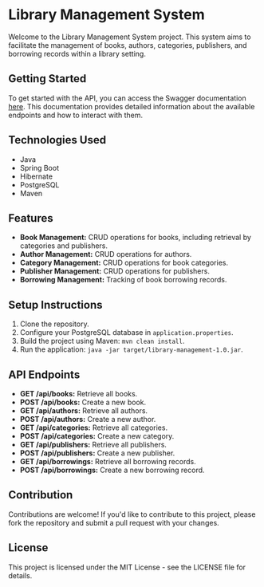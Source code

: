 # Library Management System

Welcome to the Library Management System project. This system aims to facilitate the management of books, authors, categories, publishers, and borrowing records within a library setting.

## Getting Started

To get started with the API, you can access the Swagger documentation [here](http://localhost:8081/swagger-ui/index.html#/). This documentation provides detailed information about the available endpoints and how to interact with them.

## Technologies Used

- Java
- Spring Boot
- Hibernate
- PostgreSQL
- Maven

## Features

- **Book Management:** CRUD operations for books, including retrieval by categories and publishers.
- **Author Management:** CRUD operations for authors.
- **Category Management:** CRUD operations for book categories.
- **Publisher Management:** CRUD operations for publishers.
- **Borrowing Management:** Tracking of book borrowing records.

## Setup Instructions

1. Clone the repository.
2. Configure your PostgreSQL database in `application.properties`.
3. Build the project using Maven: `mvn clean install`.
4. Run the application: `java -jar target/library-management-1.0.jar`.

## API Endpoints

- **GET /api/books:** Retrieve all books.
- **POST /api/books:** Create a new book.
- **GET /api/authors:** Retrieve all authors.
- **POST /api/authors:** Create a new author.
- **GET /api/categories:** Retrieve all categories.
- **POST /api/categories:** Create a new category.
- **GET /api/publishers:** Retrieve all publishers.
- **POST /api/publishers:** Create a new publisher.
- **GET /api/borrowings:** Retrieve all borrowing records.
- **POST /api/borrowings:** Create a new borrowing record.

## Contribution

Contributions are welcome! If you'd like to contribute to this project, please fork the repository and submit a pull request with your changes.

## License

This project is licensed under the MIT License - see the LICENSE file for details.
